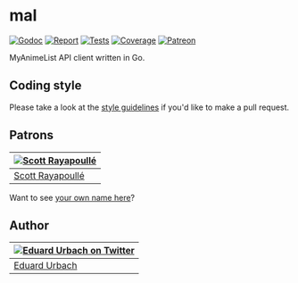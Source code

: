 # mal

[![Godoc][godoc-image]][godoc-url]
[![Report][report-image]][report-url]
[![Tests][tests-image]][tests-url]
[![Coverage][coverage-image]][coverage-url]
[![Patreon][patreon-image]][patreon-url]

MyAnimeList API client written in Go.

## Coding style

Please take a look at the [style guidelines](https://github.com/akyoto/quality/blob/master/STYLE.md) if you'd like to make a pull request.

## Patrons

| [![Scott Rayapoullé](https://avatars3.githubusercontent.com/u/11772084?s=70&v=4)](https://github.com/soulcramer) |
|---|
| [Scott Rayapoullé](https://github.com/soulcramer) |

Want to see [your own name here](https://www.patreon.com/eduardurbach)?

## Author

| [![Eduard Urbach on Twitter](https://gravatar.com/avatar/16ed4d41a5f244d1b10de1b791657989?s=70)](https://twitter.com/eduardurbach "Follow @eduardurbach on Twitter") |
|---|
| [Eduard Urbach](https://eduardurbach.com) |

[godoc-image]: https://godoc.org/github.com/blitzprog/home?status.svg
[godoc-url]: https://godoc.org/github.com/blitzprog/home
[report-image]: https://goreportcard.com/badge/github.com/blitzprog/home
[report-url]: https://goreportcard.com/report/github.com/blitzprog/home
[tests-image]: https://cloud.drone.io/api/badges/blitzprog/home/status.svg
[tests-url]: https://cloud.drone.io/blitzprog/home
[coverage-image]: https://codecov.io/gh/blitzprog/home/graph/badge.svg
[coverage-url]: https://codecov.io/gh/blitzprog/home
[patreon-image]: https://img.shields.io/badge/patreon-donate-green.svg
[patreon-url]: https://www.patreon.com/eduardurbach
